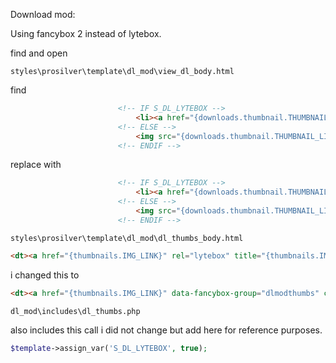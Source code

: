 Download mod:

Using fancybox 2 instead of lytebox.

find and open

`styles\prosilver\template\dl_mod\view_dl_body.html`

find 

```html
						<!-- IF S_DL_LYTEBOX -->
							<li><a href="{downloads.thumbnail.THUMBNAIL_LINK}" title="{downloads.thumbnail.THUMBNAIL_NAME}" rel="lytebox<!-- IF S_TOTAL_IMAGES -->[DLMT]<!-- ENDIF -->"><img src="{downloads.thumbnail.THUMBNAIL_LINK}" alt="{downloads.thumbnail.THUMBNAIL_NAME}" title="{downloads.thumbnail.THUMBNAIL_NAME}" style="max-weight: 150px; max-height: 100px;" /></a></li>
						<!-- ELSE -->
							<img src="{downloads.thumbnail.THUMBNAIL_LINK}" alt="{downloads.thumbnail.THUMBNAIL_NAME}" title="{L_DLdownloads.thumbnail.THUMBNAIL_NAME}" style="max-weight: 150px; max-height: 100px;" />
						<!-- ENDIF -->
```

replace with

```html
						<!-- IF S_DL_LYTEBOX -->
							<li><a href="{downloads.thumbnail.THUMBNAIL_LINK}" title="{downloads.thumbnail.THUMBNAIL_NAME}" class="fancybox" rel="<!-- IF S_TOTAL_IMAGES -->[DLMT]<!-- ENDIF -->"><img src="{downloads.thumbnail.THUMBNAIL_LINK}" alt="{downloads.thumbnail.THUMBNAIL_NAME}" title="{downloads.thumbnail.THUMBNAIL_NAME}" style="max-weight: 150px; max-height: 100px;" /></a></li>
						<!-- ELSE -->
							<img src="{downloads.thumbnail.THUMBNAIL_LINK}" alt="{downloads.thumbnail.THUMBNAIL_NAME}" title="{L_DLdownloads.thumbnail.THUMBNAIL_NAME}" style="max-weight: 150px; max-height: 100px;" />
						<!-- ENDIF -->
```


`styles\prosilver\template\dl_mod\dl_thumbs_body.html`

```html
<dt><a href="{thumbnails.IMG_LINK}" rel="lytebox" title="{thumbnails.IMG_TITLE}"><img src="{thumbnails.IMG_LINK}" alt="{thumbnails.IMG_TITLE}" title="{thumbnails.IMG_TITLE}" style="max-weight: 150px; max-height: 100px;" /></a></dt>
```

i changed this to 

```html
<dt><a href="{thumbnails.IMG_LINK}" data-fancybox-group="dlmodthumbs" class="fancybox" title="{thumbnails.IMG_TITLE}"><img src="{thumbnails.IMG_LINK}" alt="{thumbnails.IMG_TITLE}" title="{thumbnails.IMG_TITLE}" style="max-weight: 150px; max-height: 100px;" /></a></dt>
```


`dl_mod\includes\dl_thumbs.php`

 also includes this call i did not change but add here for reference purposes.

 ```php
 $template->assign_var('S_DL_LYTEBOX', true);
```